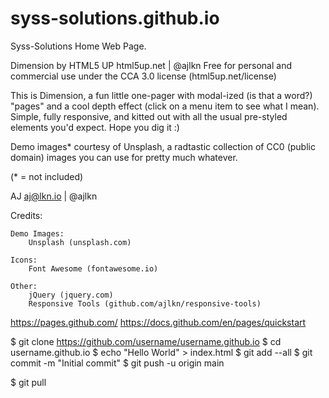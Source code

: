 # syss-solutions.github.io
Syss-Solutions Home Web Page.

Dimension by HTML5 UP
html5up.net | @ajlkn
Free for personal and commercial use under the CCA 3.0 license (html5up.net/license)


This is Dimension, a fun little one-pager with modal-ized (is that a word?) "pages"
and a cool depth effect (click on a menu item to see what I mean). Simple, fully
responsive, and kitted out with all the usual pre-styled elements you'd expect.
Hope you dig it :)

Demo images* courtesy of Unsplash, a radtastic collection of CC0 (public domain) images
you can use for pretty much whatever.

(* = not included)

AJ
aj@lkn.io | @ajlkn


Credits:

	Demo Images:
		Unsplash (unsplash.com)

	Icons:
		Font Awesome (fontawesome.io)

	Other:
		jQuery (jquery.com)
		Responsive Tools (github.com/ajlkn/responsive-tools)




https://pages.github.com/
https://docs.github.com/en/pages/quickstart

$ git clone https://github.com/username/username.github.io
$ cd username.github.io
$ echo "Hello World" > index.html
$ git add --all
$ git commit -m "Initial commit"
$ git push -u origin main

$ git pull        